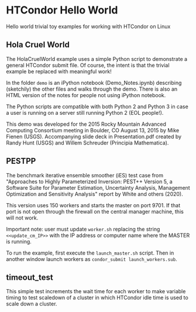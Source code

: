 # HTCondor Hello World
Hello world trivial toy examples for working with HTCondor on Linux

## Hola Cruel World

The HolaCruelWorld example uses a simple Python script to demonstrate a general HTCondor submit file. Of course, the intent is that the trivial example be replaced with meaningful work!

In the folder `demo` is an iPython notebook (Demo\_Notes.ipynb) describing (sketchily) the other files and walks through the demo. There is also an HTML version of the notes for people not using iPython notebook.

The Python scripts are compatible with both Python 2 and Python 3 in case a user is running on a server still running Python 2 (EOL people!).

This demo was developed for the 2015 Rocky Mountain Advanced Computing Consortium meeting in Boulder, CO August 13, 2015 by Mike Fienen (USGS). Accompanying slide deck in Presentation.pdf created by Randy Hunt (USGS) and Willem Schreuder (Principia Mathematica).

## PESTPP
The benchmark iterative ensemble smoother (iES) test case from "Approaches to Highly Parameterized Inversion: PEST++ Version 5, a Software Suite for Parameter Estimation, Uncertainty Analysis, Management Optimization and Sensitivity Analysis" report by White and others (2020).

This version uses 150 workers and starts the master on port 9701. If that port is not open through the firewall on the central manager machine, this will not work.

Important note: user must update `worker.sh` replacing the string `<<update_cm_IP>>` with the IP address or computer name where the MASTER is running.

To run the example, first execute the `launch_master.sh` script. Then in another window launch workers as `condor_submit launch_workers.sub`.

## timeout_test
This simple test increments the wait time for each worker to make variable timing to test scaledown of a cluster in which HTCondor idle time is used to scale down a cluster.
